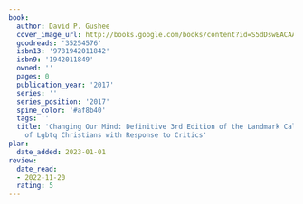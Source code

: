 ```yaml
---
book:
  author: David P. Gushee
  cover_image_url: http://books.google.com/books/content?id=S5dDswEACAAJ&printsec=frontcover&img=1&zoom=1&source=gbs_api
  goodreads: '35254576'
  isbn13: '9781942011842'
  isbn9: '1942011849'
  owned: ''
  pages: 0
  publication_year: '2017'
  series: ''
  series_position: '2017'
  spine_color: '#af8b40'
  tags: ''
  title: 'Changing Our Mind: Definitive 3rd Edition of the Landmark Call for Inclusion
    of Lgbtq Christians with Response to Critics'
plan:
  date_added: 2023-01-01
review:
  date_read:
  - 2022-11-20
  rating: 5
---
```

